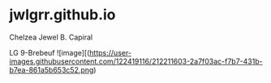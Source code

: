 # jwlgrr.github.io
Chelzea Jewel B. Capiral

LG 9-Brebeuf 
![image][(https://user-images.githubusercontent.com/122419116/212211603-2a7f03ac-f7b7-431b-b7ea-861a5b653c52.png)
